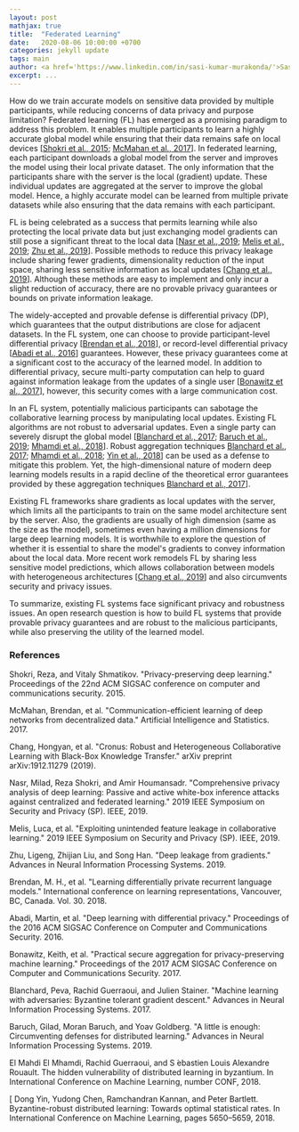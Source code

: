 ```yaml
---
layout: post
mathjax: true
title:  "Federated Learning"
date:   2020-08-06 10:00:00 +0700
categories: jekyll update
tags: main
author: <a href='https://www.linkedin.com/in/sasi-kumar-murakonda/'>Sasi Kumar Murakonda</a> and <a href='https://www.comp.nus.edu.sg/~mstrobel/'>Martin Strobel</a>
excerpt: ...
---
```


How do we train accurate models on sensitive data provided by multiple participants, while reducing concerns of data privacy and purpose limitation? Federated learning (FL) has emerged as a promising paradigm to address this problem. It enables multiple participants to learn a highly accurate global model while ensuring that their data remains safe on local devices [[Shokri et al., 2015](#Shokri15); [McMahan et al., 2017](#McMahan17)]. In federated learning, each participant downloads a global model from the server and improves the model using their local private dataset. The only information that the participants share with the server is the local (gradient) update. These individual updates are aggregated at the server to improve the global model. Hence, a highly accurate model can be learned from multiple private datasets while also ensuring that the data remains with each participant.

FL is being celebrated as a success that permits learning while also protecting the local private data but just exchanging model gradients can still pose a significant threat to the local data [[Nasr et al., 2019](#Nasr19); [Melis et al., 2019](#Melis19); [Zhu et al., 2019](#Zhu19)]. Possible methods to reduce this privacy leakage include sharing fewer gradients, dimensionality reduction of the input space, sharing less sensitive information as local updates [[Chang et al., 2019](#Chang19)]. Although these methods are easy to implement and only incur a slight reduction of accuracy, there are no provable privacy guarantees or bounds on private information leakage. 

The widely-accepted and provable defense is differential privacy (DP), which guarantees that the output distributions are close for adjacent datasets. In the FL system, one can choose to provide participant-level differential privacy [[Brendan et al., 2018](#Brendan18)], or record-level differential privacy [[Abadi et al., 2016](#Abadi16)] guarantees. However, these privacy guarantees come at a significant cost to the accuracy of the learned model. In addition to differential privacy, secure multi-party computation can help to guard against information leakage from the updates of a single user [[Bonawitz et al., 2017](#Bonawitz17)], however, this security comes with a large communication cost.

In an FL system, potentially malicious participants can sabotage the collaborative learning process by manipulating local updates. Existing FL algorithms are not robust to adversarial updates. Even a single party can severely disrupt the global model [[Blanchard et al., 2017](#Blanchard17); [Baruch et al., 2019](#Baruch19); [Mhamdi et al., 2018](#Mhamdi18)]. Robust aggregation techniques [Blanchard et al., 2017](#Blanchard17); [Mhamdi et al., 2018](#Mhamdi18); [Yin et al., 2018](#Yin18)] can be used as a defense to mitigate this problem. Yet, the high-dimensional nature of modern deep learning models results in a rapid decline of the theoretical error guarantees provided by these aggregation techniques [Blanchard et al., 2017](#Blanchard17)].

Existing FL frameworks share gradients as local updates with the server, which limits all the participants to train on the same model architecture sent by the server. Also, the gradients are usually of high dimension (same as the size as the model), sometimes even having a million dimensions for large deep learning models. It is worthwhile to explore the question of whether it is essential to share the model's gradients to convey information about the local data. More recent work remodels FL by sharing less sensitive model predictions, which allows collaboration between models with heterogeneous architectures [[Chang et al., 2019](#Chang19)] and also circumvents security and privacy issues.

To summarize, existing FL systems face significant privacy and robustness issues. An open research question is how to build FL systems that provide provable privacy guarantees and are robust to the malicious participants, while also preserving the utility of the learned model. 

### References
<a name="Shokri15"></a> Shokri, Reza, and Vitaly Shmatikov. "Privacy-preserving deep learning." Proceedings of the 22nd ACM SIGSAC conference on computer and communications security. 2015.

<a name="McMahan17"></a> McMahan, Brendan, et al. "Communication-efficient learning of deep networks from decentralized data." Artificial Intelligence and Statistics. 2017.

<a name="Chang19"></a> Chang, Hongyan, et al. "Cronus: Robust and Heterogeneous Collaborative Learning with Black-Box Knowledge Transfer." arXiv preprint arXiv:1912.11279 (2019).

<a name="Nasr19"></a> Nasr, Milad, Reza Shokri, and Amir Houmansadr. "Comprehensive privacy analysis of deep learning: Passive and active white-box inference attacks against centralized and federated learning." 2019 IEEE Symposium on Security and Privacy (SP). IEEE, 2019.

<a name="Melis19"></a> Melis, Luca, et al. "Exploiting unintended feature leakage in collaborative learning." 2019 IEEE Symposium on Security and Privacy (SP). IEEE, 2019.

<a name="Zhu19"></a> Zhu, Ligeng, Zhijian Liu, and Song Han. "Deep leakage from gradients." Advances in Neural Information Processing Systems. 2019.

<a name="Brendan18"></a> Brendan, M. H., et al. "Learning differentially private recurrent language models." International conference on learning representations, Vancouver, BC, Canada. Vol. 30. 2018.

<a name="Abadi16"></a> Abadi, Martin, et al. "Deep learning with differential privacy." Proceedings of the 2016 ACM SIGSAC Conference on Computer and Communications Security. 2016.

<a name="Bonawitz17"></a> Bonawitz, Keith, et al. "Practical secure aggregation for privacy-preserving machine learning." Proceedings of the 2017 ACM SIGSAC Conference on Computer and Communications Security. 2017.

<a name="Blanchard17"></a> Blanchard, Peva, Rachid Guerraoui, and Julien Stainer. "Machine learning with adversaries: Byzantine tolerant gradient descent." Advances in Neural Information Processing Systems. 2017.

<a name="Baruch19"></a> Baruch, Gilad, Moran Baruch, and Yoav Goldberg. "A little is enough: Circumventing defenses for distributed learning." Advances in Neural Information Processing Systems. 2019.

<a name="Mhamdi18"></a>  El Mahdi El Mhamdi, Rachid Guerraoui, and S ́ebastien Louis Alexandre Rouault.  The hidden vulnerability of distributed learning in byzantium.  In International  Conference  on  Machine  Learning, number CONF, 2018.

<a name="Yin18"></a>[ Dong Yin, Yudong Chen, Ramchandran Kannan, and Peter Bartlett.  Byzantine-robust distributed learning:  Towards optimal statistical rates.  In International Conference on Machine Learning, pages 5650–5659, 2018.
